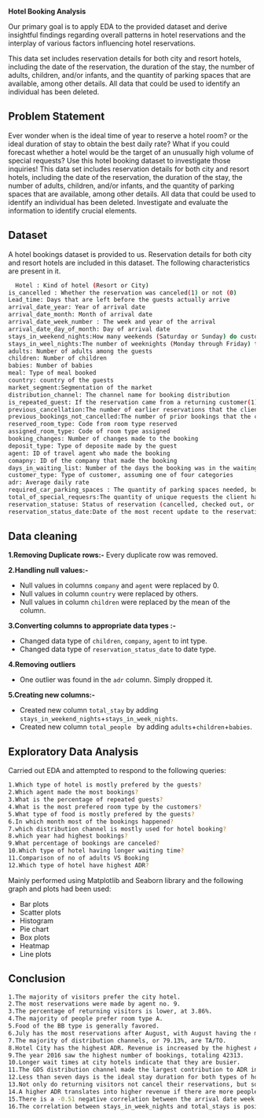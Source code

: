 
**Hotel Booking Analysis**

Our primary goal is to apply EDA to the provided dataset and derive insightful findings regarding overall patterns in hotel reservations and the interplay of various factors influencing hotel reservations.

This data set includes reservation details for both city and resort hotels, including the date of the reservation, the duration of the stay, the number of adults, children, and/or infants, and the quantity of parking spaces that are available, among other details. All data that could be used to identify an individual has been deleted.



## Problem Statement

Ever wonder when is the ideal time of year to reserve a hotel room? or the ideal duration of stay to obtain the best daily rate? What if you could forecast whether a hotel would be the target of an unusually high volume of special requests? Use this hotel booking dataset to investigate those inquiries! This data set includes reservation details for both city and resort hotels, including the date of the reservation, the duration of the stay, the number of adults, children, and/or infants, and the quantity of parking spaces that are available, among other details. All data that could be used to identify an individual has been deleted. Investigate and evaluate the information to identify crucial elements.
## Dataset

A hotel bookings dataset is provided to us. Reservation details for both city and resort hotels are included in this dataset. The following characteristics are present in it.

```bash
  Hotel : Kind of hotel (Resort or City)
is_cancelled : Whether the reservation was canceled(1) or not (0)
Lead_time: Days that are left before the guests actually arrive
arrival_date_year: Year of arrival date
arrival_date_month: Month of arrival date
arrival_date_week_number : The week and year of the arrival
arrival_date_day_of_month: Day of arrival date
stays_in_weekend_nights:How many weekends (Saturday or Sunday) do customers stay at the hotel?
stays_in_weel_nights:The number of weeknights (Monday through Friday) that visitors stay at the hotel.
adults: Number of adults among the guests
children: Number of children
babies: Number of babies
meal: Type of meal booked
country: country of the guests
market_segment:Segmentation of the market
distribution_channel: The channel name for booking distribution
is_repeated_guest: If the reservation came from a returning customer(1) or not (0)
previous_cancellation:The number of earlier reservations that the client canceled before the current reservation
previous_bookings_not_cancelled:The number of prior bookings that the customer did not cancel before the current booking
reserved_room_type: Code from room type reserved
assigned_room_type: Code of room type assigned
booking_changes: Number of changes made to the booking
deposit_type: Type of deposite made by the guest
agent: ID of travel agent who made the booking
comapny: ID of the company that made the booking
days_in_waiting_list: Number of the days the booking was in the waiting list
customer_type: Type of customer, assuming one of four categories
adr: Average daily rate
required_car_parking_spaces : The quantity of parking spaces needed, but the client
total_of_special_requesrs:The quantity of unique requests the client has made
reservation_statuse: Status of reservation (cancelled, checked out, or no-show)
reservation_status_date:Date of the most recent update to the reservation status
```


## Data cleaning

**1.Removing Duplicate rows:-**
 Every duplicate row was removed.

**2.Handling null values:-**
  * Null values in columns ```company``` and ```agent``` were replaced by 0.
  * Null values in column ```country``` were replaced by others.
  * Null values in column ```children``` were replaced by the mean of the column.

**3.Converting columns to appropriate data types :-**
  * Changed data type of ```children```, ```company```, ```agent``` to int type.
  * Changed data type of ```reservation_status_date``` to date type.

**4.Removing outliers**
  * One outlier was found in the ```adr``` column. Simply dropped it.

**5.Creating new columns:-**
  * Created new column ``` total_stay ``` by adding ```stays_in_weekend_nights```+```stays_in_week_nights```.
  * Created new column ```total_people ``` by adding ```adults```+```children```+```babies```.






## Exploratory Data Analysis
Carried out EDA and attempted to respond to the following queries:

```bash
1.Which type of hotel is mostly prefered by the guests?
2.Which agent made the most bookings?
3.What is the percentage of repeated guests?
4.What is the most prefered room type by the customers?
5.What type of food is mostly prefered by the guests?
6.In which month most of the bookings happened?
7.which distribution channel is mostly used for hotel booking?
8.which year had highest bookings?
9.What percentage of bookings are canceled?
10.Which type of hotel having longer waiting time?
11.Comparison of no of adults VS Booking
12.Which type of hotel have highest ADR? 
```

Mainly performed using Matplotlib and Seaborn library and the following graph and plots had been used:

  * Bar plots
  * Scatter plots
  * Histogram
  * Pie chart
  * Box plots
  * Heatmap
  * Line plots

## Conclusion

```bash
1.The majority of visitors prefer the city hotel.
2.The most reservations were made by agent no. 9.
3.The percentage of returning visitors is lower, at 3.86%.
4.The majority of people prefer room type A.
5.Food of the BB type is generally favored.
6.July has the most reservations after August, with August having the most.
7.The majority of distribution channels, or 79.13%, are TA/TO.
8.Hotel City has the highest ADR. Revenue is increased by the highest ADR.
9.The year 2016 saw the highest number of bookings, totaling 42313.
10.Longer wait times at city hotels indicate that they are busier.
11.The GDS distribution channel made the largest contribution to ADR in city hotels, but not at all in resort hotels.
12.Less than seven days is the ideal stay duration for both types of hotels.
13.Not only do returning visitors not cancel their reservations, but so do regular visitors.
14.A higher ADR translates into higher revenue if there are more people.
15.There is a -0.51 negative correlation between the arrival date week number and arrival date year columns.
16.The correlation between stays_in_week_nights and total_stays is positive (0.95).
```